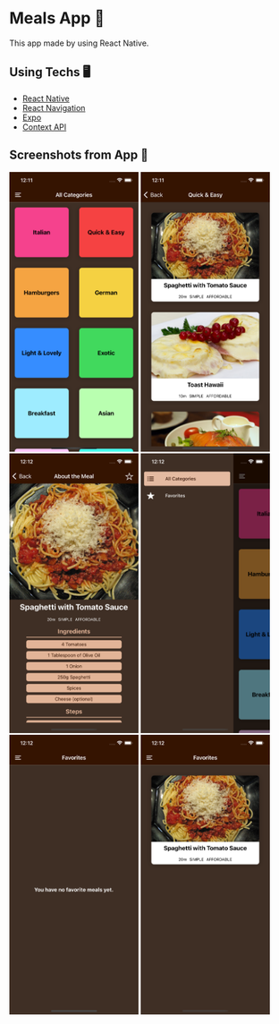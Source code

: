 # Meals App 🎯
This app made by using React Native.
## Using Techs 🖥
- [React Native](https://reactnative.dev/)
- [React Navigation](https://reactnavigation.org/)
- [Expo](https://expo.dev/)
- [Context API](https://reactjs.org/docs/context.html)
## Screenshots from App 📸
<div style="flex-direction:'row';margin:30;">
<img src="./assets/public/screenshot1.png" height="500" />
<img src="./assets/public/screenshot2.png" height="500" />
<img src="./assets/public/screenshot3.png" height="500" />
<img src="./assets/public/screenshot4.png" height="500" />
<img src="./assets/public/screenshot5.png" height="500" />
<img src="./assets/public/screenshot6.png" height="500" />
</div>
